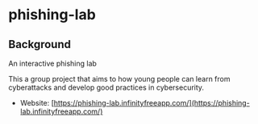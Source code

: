 # phishing-lab

## Background

An interactive phishing lab

This a group project that aims to how young people can learn from cyberattacks and develop good practices in cybersecurity.

- Website: [https://phishing-lab.infinityfreeapp.com/](https://phishing-lab.infinityfreeapp.com/)